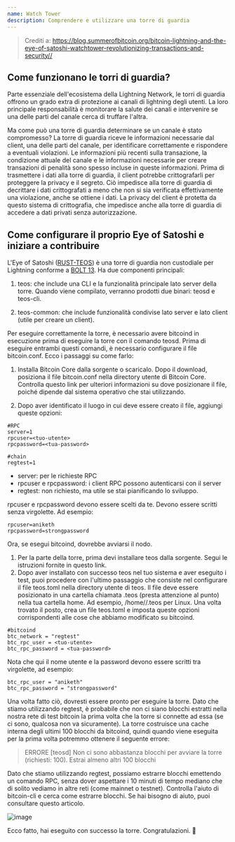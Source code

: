 ```yaml
---
name: Watch Tower
description: Comprendere e utilizzare una torre di guardia
---
```


> Crediti a: https://blog.summerofbitcoin.org/bitcoin-lightning-and-the-eye-of-satoshi-watchtower-revolutionizing-transactions-and-security//

## Come funzionano le torri di guardia?

Parte essenziale dell'ecosistema della Lightning Network, le torri di guardia offrono un grado extra di protezione ai canali di lightning degli utenti. La loro principale responsabilità è monitorare la salute dei canali e intervenire se una delle parti del canale cerca di truffare l'altra.

Ma come può una torre di guardia determinare se un canale è stato compromesso? La torre di guardia riceve le informazioni necessarie dal client, una delle parti del canale, per identificare correttamente e rispondere a eventuali violazioni. Le informazioni più recenti sulla transazione, la condizione attuale del canale e le informazioni necessarie per creare transazioni di penalità sono spesso incluse in queste informazioni. Prima di trasmettere i dati alla torre di guardia, il client potrebbe crittografarli per proteggere la privacy e il segreto. Ciò impedisce alla torre di guardia di decrittare i dati crittografati a meno che non si sia verificata effettivamente una violazione, anche se ottiene i dati. La privacy del client è protetta da questo sistema di crittografia, che impedisce anche alla torre di guardia di accedere a dati privati senza autorizzazione.

## Come configurare il proprio Eye of Satoshi e iniziare a contribuire

L'Eye of Satoshi ([RUST-TEOS](https://github.com/talaia-labs/rust-teos?ref=blog.summerofbitcoin.org)) è una torre di guardia non custodiale per Lightning conforme a [BOLT 13](https://github.com/sr-gi/bolt13/blob/master/13-watchtowers.md?ref=blog.summerofbitcoin.org). Ha due componenti principali:

1. teos: che include una CLI e la funzionalità principale lato server della torre. Quando viene compilato, verranno prodotti due binari: teosd e teos-cli.

2. teos-common: che include funzionalità condivise lato server e lato client (utile per creare un client).

Per eseguire correttamente la torre, è necessario avere bitcoind in esecuzione prima di eseguire la torre con il comando teosd. Prima di eseguire entrambi questi comandi, è necessario configurare il file bitcoin.conf. Ecco i passaggi su come farlo:

1. Installa Bitcoin Core dalla sorgente o scaricalo. Dopo il download, posiziona il file bitcoin.conf nella directory utente di Bitcoin Core. Controlla questo link per ulteriori informazioni su dove posizionare il file, poiché dipende dal sistema operativo che stai utilizzando.

2. Dopo aver identificato il luogo in cui deve essere creato il file, aggiungi queste opzioni:

```
#RPC
server=1
rpcuser=<tuo-utente>
rpcpassword=<tua-password>

#chain
regtest=1
```

- server: per le richieste RPC
- rpcuser e rpcpassword: i client RPC possono autenticarsi con il server
- regtest: non richiesto, ma utile se stai pianificando lo sviluppo.

rpcuser e rpcpassword devono essere scelti da te. Devono essere scritti senza virgolette. Ad esempio:

```
rpcuser=aniketh
rpcpassword=strongpassword
```

Ora, se esegui bitcoind, dovrebbe avviarsi il nodo.

1. Per la parte della torre, prima devi installare teos dalla sorgente. Segui le istruzioni fornite in questo link.
2. Dopo aver installato con successo teos nel tuo sistema e aver eseguito i test, puoi procedere con l'ultimo passaggio che consiste nel configurare il file teos.toml nella directory utente di teos. Il file deve essere posizionato in una cartella chiamata .teos (presta attenzione al punto) nella tua cartella home. Ad esempio, /home/<tuo-nome-utente>/.teos per Linux. Una volta trovato il posto, crea un file teos.toml e imposta queste opzioni corrispondenti alle cose che abbiamo modificato su bitcoind.

```
#bitcoind
btc_network = "regtest"
btc_rpc_user = <tuo-utente>
btc_rpc_password = <tua-password>
```

Nota che qui il nome utente e la password devono essere scritti tra virgolette, ad esempio:

```
btc_rpc_user = "aniketh"
btc_rpc_password = "strongpassword"
```

Una volta fatto ciò, dovresti essere pronto per eseguire la torre. Dato che stiamo utilizzando regtest, è probabile che non ci siano blocchi estratti nella nostra rete di test bitcoin la prima volta che la torre si connette ad essa (se ci sono, qualcosa non va sicuramente). La torre costruisce una cache interna degli ultimi 100 blocchi da bitcoind, quindi quando viene eseguita per la prima volta potremmo ottenere il seguente errore:

> ERRORE [teosd] Non ci sono abbastanza blocchi per avviare la torre (richiesti: 100). Estrai almeno altri 100 blocchi

Dato che stiamo utilizzando regtest, possiamo estrarre blocchi emettendo un comando RPC, senza dover aspettare i 10 minuti di tempo mediano che di solito vediamo in altre reti (come mainnet o testnet). Controlla l'aiuto di bitcoin-cli e cerca come estrarre blocchi. Se hai bisogno di aiuto, puoi consultare questo articolo.

![image](assets\2.jpeg)

Ecco fatto, hai eseguito con successo la torre. Congratulazioni. 🎉
